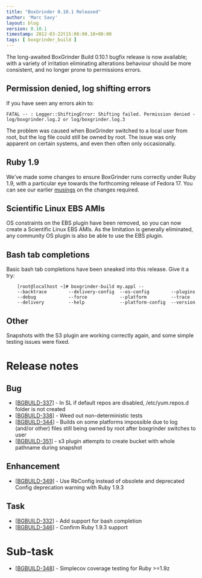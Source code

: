 ```yaml
---
title: "BoxGrinder 0.10.1 Released"
author: 'Marc Savy'
layout: blog
version: 0.10.1
timestamp: 2012-03-22t15:00:00.10+00:00
tags: [ boxgrinder_build ]
---
```


The long-awaited BoxGrinder Build 0.10.1 bugfix release is now available; with a variety of irritation eliminating alterations behaviour should be more consistent, and no longer prone to permissions errors.

## Permission denied, log shifting errors
If you have seen any errors akin to:

    FATAL -- : Logger::ShiftingError: Shifting failed. Permission denied - log/boxgrinder.log.2 or log/boxgrinder.log.3
    
The problem was caused when BoxGrinder switched to a local user from root, but the log file could still be owned by root. The issue was only apparent on certain systems, and even then often only occasionally.

## Ruby 1.9 
We've made some changes to ensure BoxGrinder runs correctly under Ruby 1.9, with a particular eye towards the forthcoming release of Fedora 17. You can see our earlier [musings](/blog/2012/02/29/preparing-for-fedora-17/) on the changes required.

## Scientific Linux EBS AMIs
OS constraints on the EBS plugin have been removed, so you can now create a Scientific Linux EBS AMIs. As the limitation is generally eliminated, any community OS plugin is also be able to use the EBS plugin.

## Bash tab completions
Basic bash tab completions have been sneaked into this release. Give it a try:

        [root@localhost ~]# boxgrinder-build my.appl --
        --backtrace        --delivery-config  --os-config        --plugins
        --debug            --force            --platform         --trace
        --delivery         --help             --platform-config  --version

## Other 
Snapshots with the S3 plugin are working correctly again, and some simple testing issues were fixed.
 
# Release notes

## Bug

* [[BGBUILD-337]] - In SL if default repos are disabled, /etc/yum.repos.d folder is not created
* [[BGBUILD-338]] - Weed out non-deterministic tests
* [[BGBUILD-344]] - Builds on some platforms impossible due to log (and/or other) files still being owned by root after boxgrinder switches to user
* [[BGBUILD-351]] - s3 plugin attempts to create bucket with whole pathname during snapshot

## Enhancement

* [[BGBUILD-349]] - Use RbConfig instead of obsolete and deprecated
  Config deprecation warning with Ruby 1.9.3

## Task 

* [[BGBUILD-332]] - Add support for bash completion
* [[BGBUILD-346]] - Confirm Ruby 1.9.3 support

# Sub-task

* [[BGBUILD-348]] - Simplecov coverage testing for Ruby >=1.9z

[BGBUILD-337]: https://issues.jboss.org/browse/BGBUILD-337
[BGBUILD-338]: https://issues.jboss.org/browse/BGBUILD-338
[BGBUILD-344]: https://issues.jboss.org/browse/BGBUILD-344
[BGBUILD-351]: https://issues.jboss.org/browse/BGBUILD-351
[BGBUILD-349]: https://issues.jboss.org/browse/BGBUILD-349
[BGBUILD-332]: https://issues.jboss.org/browse/BGBUILD-332
[BGBUILD-346]: https://issues.jboss.org/browse/BGBUILD-346
[BGBUILD-348]: https://issues.jboss.org/browse/BGBUILD-348
